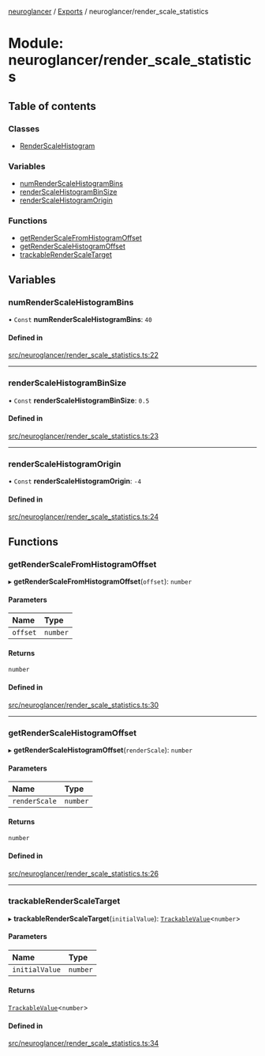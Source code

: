 [neuroglancer](../README.md) / [Exports](../modules.md) / neuroglancer/render\_scale\_statistics

# Module: neuroglancer/render\_scale\_statistics

## Table of contents

### Classes

- [RenderScaleHistogram](../classes/neuroglancer_render_scale_statistics.RenderScaleHistogram.md)

### Variables

- [numRenderScaleHistogramBins](neuroglancer_render_scale_statistics.md#numrenderscalehistogrambins)
- [renderScaleHistogramBinSize](neuroglancer_render_scale_statistics.md#renderscalehistogrambinsize)
- [renderScaleHistogramOrigin](neuroglancer_render_scale_statistics.md#renderscalehistogramorigin)

### Functions

- [getRenderScaleFromHistogramOffset](neuroglancer_render_scale_statistics.md#getrenderscalefromhistogramoffset)
- [getRenderScaleHistogramOffset](neuroglancer_render_scale_statistics.md#getrenderscalehistogramoffset)
- [trackableRenderScaleTarget](neuroglancer_render_scale_statistics.md#trackablerenderscaletarget)

## Variables

### numRenderScaleHistogramBins

• `Const` **numRenderScaleHistogramBins**: ``40``

#### Defined in

[src/neuroglancer/render_scale_statistics.ts:22](https://github.com/ActiveBrainAtlas2/neuroglancer/blob/034b457d/src/neuroglancer/render_scale_statistics.ts#L22)

___

### renderScaleHistogramBinSize

• `Const` **renderScaleHistogramBinSize**: ``0.5``

#### Defined in

[src/neuroglancer/render_scale_statistics.ts:23](https://github.com/ActiveBrainAtlas2/neuroglancer/blob/034b457d/src/neuroglancer/render_scale_statistics.ts#L23)

___

### renderScaleHistogramOrigin

• `Const` **renderScaleHistogramOrigin**: ``-4``

#### Defined in

[src/neuroglancer/render_scale_statistics.ts:24](https://github.com/ActiveBrainAtlas2/neuroglancer/blob/034b457d/src/neuroglancer/render_scale_statistics.ts#L24)

## Functions

### getRenderScaleFromHistogramOffset

▸ **getRenderScaleFromHistogramOffset**(`offset`): `number`

#### Parameters

| Name | Type |
| :------ | :------ |
| `offset` | `number` |

#### Returns

`number`

#### Defined in

[src/neuroglancer/render_scale_statistics.ts:30](https://github.com/ActiveBrainAtlas2/neuroglancer/blob/034b457d/src/neuroglancer/render_scale_statistics.ts#L30)

___

### getRenderScaleHistogramOffset

▸ **getRenderScaleHistogramOffset**(`renderScale`): `number`

#### Parameters

| Name | Type |
| :------ | :------ |
| `renderScale` | `number` |

#### Returns

`number`

#### Defined in

[src/neuroglancer/render_scale_statistics.ts:26](https://github.com/ActiveBrainAtlas2/neuroglancer/blob/034b457d/src/neuroglancer/render_scale_statistics.ts#L26)

___

### trackableRenderScaleTarget

▸ **trackableRenderScaleTarget**(`initialValue`): [`TrackableValue`](../classes/neuroglancer_trackable_value.TrackableValue.md)<`number`\>

#### Parameters

| Name | Type |
| :------ | :------ |
| `initialValue` | `number` |

#### Returns

[`TrackableValue`](../classes/neuroglancer_trackable_value.TrackableValue.md)<`number`\>

#### Defined in

[src/neuroglancer/render_scale_statistics.ts:34](https://github.com/ActiveBrainAtlas2/neuroglancer/blob/034b457d/src/neuroglancer/render_scale_statistics.ts#L34)
